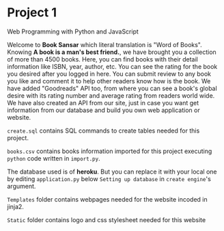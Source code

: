 # Project 1

Web Programming with Python and JavaScript

Welcome to <strong>Book Sansar</strong> which literal translation is "Word of Books". Knowing **A book is a man's best friend.**, we have brought you a collection of more than 4500 books. Here, you can find books with their detail information like ISBN, year, author, etc. You can see the rating for the book you desired after you logged in here. You can submit review to any book you like and comment it to help other readers know how is the book. We have added "Goodreads" API too, from where you can see a book's global desire with its rating number and average rating from readers world wide. We have also created an API from our site, just in case you want get information from our database and build you own web application or website.

`create.sql` contains SQL commands to create tables needed for this project.

`books.csv` contains books information imported for this project executing `python` code written in `import.py`.

The database used is of **heroku**. But you can replace it with your local one by editing `application.py` below `Setting up database` in `create engine`'s argument.

`Templates` folder contains webpages needed for the website incoded in jinja2.

`Static`  folder contains logo and css stylesheet needed for this website
